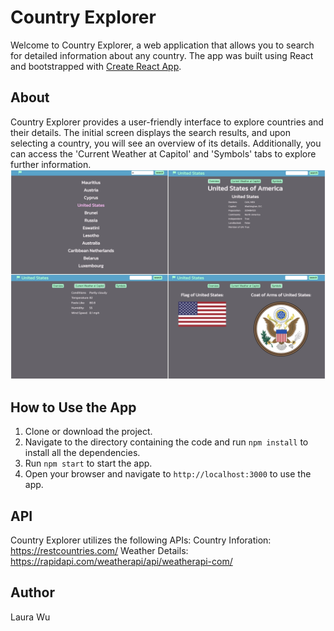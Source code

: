 # Country Explorer

Welcome to Country Explorer, a web application that allows you to search for detailed information about any country. The app was built using React and bootstrapped with [Create React App](https://github.com/facebook/create-react-app).

## About
Country Explorer provides a user-friendly interface to explore countries and their details. The initial screen displays the search results, and upon selecting a country, you will see an overview of its details. Additionally, you can access the 'Current Weather at Capitol' and 'Symbols' tabs to explore further information.
![Country Explorer symbol](readme_img/country-explorer.png)

## How to Use the App
1. Clone or download the project.
2. Navigate to the directory containing the code and run `npm install` to install all the dependencies.
3. Run `npm start` to start the app.
4. Open your browser and navigate to `http://localhost:3000` to use the app.

## API
Country Explorer utilizes the following APIs:
Country Inforation: https://restcountries.com/
Weather Details: https://rapidapi.com/weatherapi/api/weatherapi-com/

## Author
Laura Wu
